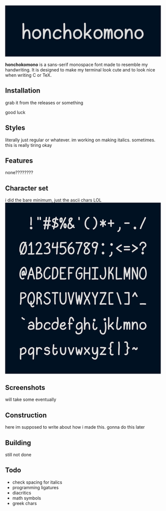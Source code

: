 <p align="center"> <img src="images/big.svg" title="big title"> </p>

**honchokomono** is a sans-serif monospace font made to resemble my handwriting.
It is designed to make my terminal look cute and to look nice when writing C or
TeX.

## Installation

grab it from the releases or something

good luck

## Styles

literally just regular or whatever. im working on making italics. sometimes.
this is really tiring okay

## Features

none????????

## Character set

i did the bare minimum, just the ascii chars LOL
<img src="images/ascii.svg" title="ascii chars">

## Screenshots

will take some eventually

## Construction

here im supposed to write about how i made this. gonna do this later

## Building

still not done

## Todo

 - check spacing for italics
 - programming ligatures
 - diacritics
 - math symbols
 - greek chars
